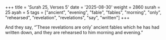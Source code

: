 +++
title = 'Surah 25, Verses 5'
date = '2025-08-30'
weight = 2860
surah = 25
ayah = 5
tags = ["ancient", "evening", "fable", "fables", "morning", "only", "rehearsed", "revelation", "revelations", "say", "written"]
+++

And they say, “˹These revelations are only˺ ancient fables which he has had written down, and they are rehearsed to him morning and evening.”
